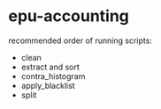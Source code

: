 epu-accounting
==============

recommended order of running scripts:

- clean
- extract and sort
- contra_histogram
- apply_blacklist
- split
